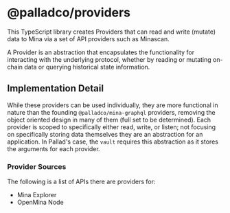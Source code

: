 # @palladco/providers

This TypeScript library creates Providers that can read and write (mutate) data to Mina via a set of API providers such as Minascan.

A Provider is an abstraction that encapsulates the functionality for interacting with the underlying protocol, whether by reading or mutating on-chain data or querying historical state information.

## Implementation Detail

While these providers can be used individually, they are more functional in nature than the founding `@palladco/mina-graphql` providers, removing the object oriented design in many of them (full set to be determined). Each provider is scoped to specifically either read, write, or listen; not focusing on specifically storing data themselves they are an abstraction for an application. In Pallad's case, the `vault` requires this abstraction as it stores the arguments for each provider.

### Provider Sources

The following is a list of APIs there are providers for:

- Mina Explorer
- OpenMina Node
